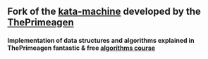 ## Fork of the [kata-machine](https://github.com/ThePrimeagen/kata-machine) developed by the [ThePrimeagen](https://twitch.tv/ThePrimeagen)
#### Implementation of data structures and algorithms explained in ThePrimeagen fantastic & free [algorithms course](https://frontendmasters.com/courses/algorithms/)
